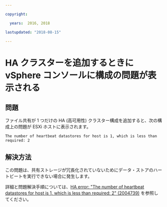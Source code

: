 ```yaml
---

copyright:

  years:  2016, 2018

lastupdated: "2018-08-15"

---
```


# HA クラスターを追加するときに vSphere コンソールに構成の問題が表示される

## 問題
ファイル共有が 1 つだけの HA (高可用性) クラスター構成を追加すると、次の構成上の問題が ESXi ホストに表示されます。

`The number of heartbeat datastores for host is 1, which is less than required: 2`

## 解決方法
この問題は、共有ストレージが冗長化されていないためにデータ・ストアのハートビートを実行できない場合に発生します。

詳細と問題解決手順については、[HA error: "The number of heartbeat datastores for host is 1, which is less than required: 2" (2004739)](https://kb.vmware.com/selfservice/microsites/search.do?language=en_US&cmd=displayKC&externalId=2004739) を参照してください。
